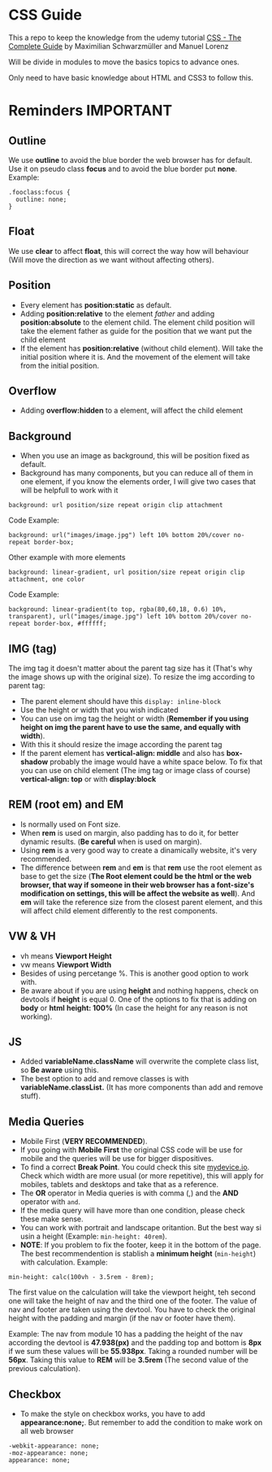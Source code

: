 # CSS Guide

This a repo to keep the knowledge from the udemy tutorial [CSS - The Complete Guide](https://www.udemy.com/css-the-complete-guide-incl-flexbox-grid-sass/) by Maximilian Schwarzmüller and Manuel Lorenz

Will be divide in modules to move the basics topics to advance ones.

Only need to have basic knowledge about HTML and CSS3 to follow this.

# Reminders IMPORTANT

## Outline
We use **outline** to avoid the blue border the web browser has for default. Use it on pseudo class **focus** and to avoid the blue border put **none**.
Example:
```
.fooclass:focus {
  outline: none;
}
```

## Float
We use **clear** to affect **float**, this will correct the way how will behaviour (Will move the direction as we want without affecting others).

## Position
- Every element has **position:static** as default.
- Adding **position:relative** to the element *father* and adding **position:absolute** to the element child. The element child position will take the element father as guide for the position that we want put the child element
- If the element has **position:relative** (without child element). Will take the initial position where it is. And the movement of the element will take from the initial position.

## Overflow
- Adding **overflow:hidden** to a element, will affect the child element

## Background
- When you use an image as background, this will be position fixed as default.
- Background has many components, but you can reduce all of them in one element, if you know the elements order, I will give two cases that will be helpfull to work with it
```
background: url position/size repeat origin clip attachment
```
Code Example:
```
background: url("images/image.jpg") left 10% bottom 20%/cover no-repeat border-box;
```
Other example with more elements
```
background: linear-gradient, url position/size repeat origin clip attachment, one color
```
Code Example:
```
background: linear-gradient(to top, rgba(80,60,18, 0.6) 10%, transparent), url("images/image.jpg") left 10% bottom 20%/cover no-repeat border-box, #ffffff;
```

## IMG (tag)
The img tag it doesn't matter about the parent tag size has it (That's why the image shows up with the original size). To resize the img according to parent tag:
- The parent element should have this ```display: inline-block```
- Use the height or width that you wish indicated
- You can use on img tag the height or width (**Remember if you using height on img the parent have to use the same, and equally with width**).
- With this it should resize the image according the parent tag
- If the parent element has **vertical-align: middle** and also has **box-shadow** probably the image would have a white space below. To fix that you can use on child element (The img tag or image class of course) **vertical-align: top** or with **display:block**

## REM (root em) and EM
- Is normally used on Font size.
- When **rem** is used on margin, also padding has to do it, for better dynamic results. (**Be careful** when is used on margin).
- Using **rem** is a very good way to create a dinamically website, it's very recommended.
- The difference between **rem** and **em** is that **rem** use the root element as base to get the size (**The Root element could be the html or the web browser, that way if someone in their web browser has a font-size's modification on settings, this will be affect the website as well**). And **em** will take the reference size from the closest parent element, and this will affect child element differently to the rest components.

## VW & VH
- vh means **Viewport Height**
- vw means **Viewport Width**
- Besides of using percetange %. This is another good option to work with.
- Be aware about if you are using **height** and nothing happens, check on devtools if **height** is equal 0. One of the options to fix that is adding on **body** or **html** **height: 100%** (In case the height for any reason is not working).

## JS
- Added **variableName.className** will overwrite the complete class list, so **Be aware** using this.
- The best option to add and remove classes is with **variableName.classList.** (It has more components than add and remove stuff).

## Media Queries
- Mobile First (**VERY RECOMMENDED**).
- If you going with **Mobile First** the original CSS code will be use for mobile and the queries will be use for bigger dispositives.
- To find a correct **Break Point**. You could check this site [mydevice.io](www.mydevice.io). Check which width are more usual (or more repetitive), this will apply for mobiles, tablets and desktops and take that as a reference.
- The **OR** operator in Media queries is with comma (,) and the **AND** operator with ```and```.
- If the media query will have more than one condition, please check these make sense.
- You can work with portrait and landscape oritantion. But the best way si usin a height (Example: ```min-height: 40rem```).
- **NOTE**: If you problem to fix the footer, keep it in the bottom of the page. The best recommendention is stablish a **minimum height** (```min-height```) with calculation. Example:

```
min-height: calc(100vh - 3.5rem - 8rem);
```
The first value on the calculation will take the viewport height, teh second one will take the height of nav and the third one of the footer. The value of nav and footer are taken using the devtool. You have to check the original height with the padding and margin (if the nav or footer have them).

Example: The nav from module 10 has a padding the height of the nav according the devtool is **47.938(px)** and the padding top and bottom is **8px** if we sum these values will be **55.938px**. Taking a rounded number will be **56px**. Taking this value to **REM** will be **3.5rem** (The second value of the previous calculation).

## Checkbox

- To make the style on checkbox works, you have to add **appearance:none;**. But remember to add the condition to make work on all web browser
```
-webkit-appearance: none;
-moz-appearance: none;
appearance: none;
```